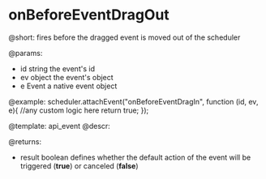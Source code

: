 onBeforeEventDragOut
=============

@short: fires before the dragged event is moved out of the scheduler
	

@params:
- id	string	the event's id
- ev	object	the event's object
- e		Event	a native event object


@example:
scheduler.attachEvent("onBeforeEventDragIn", function (id, ev, e){
	//any custom logic here
	return true;
});



@template:	api_event
@descr: 

@returns: 
- result     boolean       defines whether the default action of the event will be triggered (<b>true</b>) or canceled (<b>false</b>)
